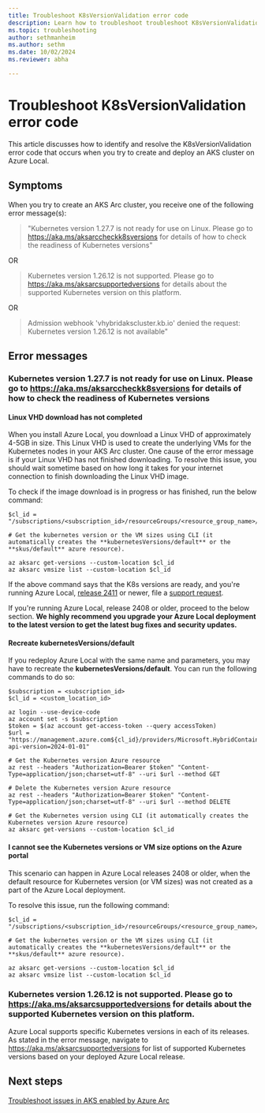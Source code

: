 ```yaml
---
title: Troubleshoot K8sVersionValidation error code
description: Learn how to troubleshoot troubleshoot K8sVersionValidation error code
ms.topic: troubleshooting
author: sethmanheim
ms.author: sethm
ms.date: 10/02/2024
ms.reviewer: abha

---
```


# Troubleshoot K8sVersionValidation error code

This article discusses how to identify and resolve the K8sVersionValidation error code that occurs when you try to create and deploy an AKS cluster on Azure Local.

## Symptoms

When you try to create an AKS Arc cluster, you receive one of the following error message(s):

> "Kubernetes version 1.27.7 is not ready for use on Linux. Please go to https://aka.ms/aksarccheckk8sversions for details of how to check the readiness of Kubernetes versions"

OR

> Kubernetes version 1.26.12 is not supported. Please go to https://aka.ms/aksarcsupportedversions for details about the supported Kubernetes version on this platform.

OR

> Admission webhook \'vhybridakscluster.kb.io\' denied the request: Kubernetes version 1.26.12 is not available"


## Error messages

### Kubernetes version 1.27.7 is not ready for use on Linux. Please go to https://aka.ms/aksarccheckk8sversions for details of how to check the readiness of Kubernetes versions

#### Linux VHD download has not completed

When you install Azure Local, you download a Linux VHD of approximately 4-5GB in size. This Linux VHD is used to create the underlying VMs for the Kubernetes nodes in your AKS Arc cluster. One cause of the error message is if your Linux VHD has not finished downloading. To resolve this issue, you should wait sometime based on how long it takes for your internet connection to finish downloading the Linux VHD image. 

To check if the image download is in progress or has finished, run the below command: 

```azurecli
$cl_id = "/subscriptions/<subscription_id>/resourceGroups/<resource_group_name>/providers/Microsoft.ExtendedLocation/customLocations/<custom_location_name>"
          
# Get the kubernetes version or the VM sizes using CLI (it automatically creates the **kubernetesVersions/default** or the **skus/default** azure resource).

az aksarc get-versions --custom-location $cl_id
az aksarc vmsize list --custom-location $cl_id
```

If the above command says that the K8s versions are ready, and you're running Azure Local, [release 2411](/azure/aks/hybrid/aks-whats-new-23h2#release-2411) or newer, file a [support request](help-support.md).

If you're running Azure Local, release 2408 or older, proceed to the below section. **We highly recommend you upgrade your Azure Local deployment to the latest version to get the latest bug fixes and security updates.**

#### Recreate **kubernetesVersions/default** 

If you redeploy Azure Local with the same name and parameters, you may have to recreate the **kubernetesVersions/default**. You can run the following commands to do so:

```azurecli
$subscription = <subscription_id>
$cl_id = <custom_location_id>

az login --use-device-code
az account set -s $subscription
$token = $(az account get-access-token --query accessToken)
$url = "https://management.azure.com${cl_id}/providers/Microsoft.HybridContainerService/kubernetesVersions/default?api-version=2024-01-01"

# Get the Kubernetes version Azure resource
az rest --headers "Authorization=Bearer $token" "Content-Type=application/json;charset=utf-8" --uri $url --method GET

# Delete the Kubernetes version Azure resource
az rest --headers "Authorization=Bearer $token" "Content-Type=application/json;charset=utf-8" --uri $url --method DELETE

# Get the Kubernetes version using CLI (it automatically creates the Kubernetes version Azure resource)
az aksarc get-versions --custom-location $cl_id
```

#### I cannot see the Kubernetes versions or VM size options on the Azure portal

This scenario can happen in Azure Local releases 2408 or older, when the default resource for Kubernetes version (or VM sizes) was not created as a part of the Azure Local deployment.

To resolve this issue, run the following command:

```azurecli
$cl_id = "/subscriptions/<subscription_id>/resourceGroups/<resource_group_name>/providers/Microsoft.ExtendedLocation/customLocations/<custom_location_name>"
          
# Get the kubernetes version or the VM sizes using CLI (it automatically creates the **kubernetesVersions/default** or the **skus/default** azure resource).

az aksarc get-versions --custom-location $cl_id
az aksarc vmsize list --custom-location $cl_id
```

### Kubernetes version 1.26.12 is not supported. Please go to https://aka.ms/aksarcsupportedversions for details about the supported Kubernetes version on this platform.

Azure Local supports specific Kubernetes versions in each of its releases. As stated in the error message, navigate to https://aka.ms/aksarcsupportedversions for list of supported Kubernetes versions based on your deployed Azure Local release.

## Next steps

[Troubleshoot issues in AKS enabled by Azure Arc](aks-troubleshoot.md)
